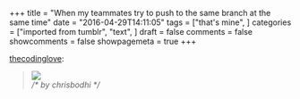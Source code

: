 +++
title = "When my teammates try to push to the same branch at the same time"
date = "2016-04-29T14:11:05"
tags = ["that's mine", ]
categories = ["imported from tumblr", "text", ]
draft = false
comments = false
showcomments = false
showpagemeta = true
+++

<p><a href="http://thecodinglove.com/post/143523169912/when-my-teammates-try-to-push-to-the-same-branch" class="tumblr_blog" target="_blank">thecodinglove</a>:</p>

<blockquote><p class="e"><img src="http://tclhost.com/2VO2zvN.gif"/><br/><i>/* by 
chrisbodhi */</i></p></blockquote>